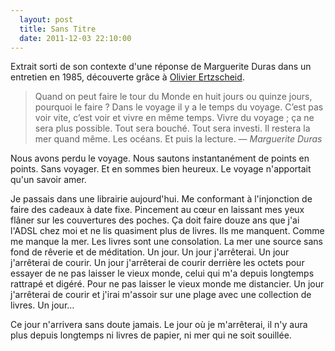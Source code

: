 ```yaml
---
  layout: post
  title: Sans Titre
  date: 2011-12-03 22:10:00
---
```


Extrait sorti de son contexte d'une réponse de Marguerite Duras dans un entretien en 1985, découverte grâce à [Olivier Ertzscheid][affordance].

<blockquote cite="http://affordance.typepad.com/mon_weblog/2011/12/le-petit-lien-du-week-end-1.html">Quand on peut faire le tour du Monde en huit jours ou quinze jours, pourquoi le faire ? Dans le voyage il y a le temps du voyage. C’est pas voir vite, c’est voir et vivre en même temps. Vivre du voyage ; ça ne sera plus possible. Tout sera bouché. Tout sera investi. Il restera la mer quand même. Les océans. Et puis la lecture. — <cite>Marguerite Duras</cite></blockquote>

Nous avons perdu le voyage. Nous sautons instantanément de points en points. Sans voyager. Et en sommes bien heureux. Le voyage n'apportait qu'un savoir amer.

Je passais dans une librairie aujourd'hui. Me conformant à l'injonction de faire des cadeaux à date fixe. Pincement au cœur en laissant mes yeux flâner sur les couvertures des poches. Ça doit faire douze ans que j'ai l'ADSL chez moi et ne lis quasiment plus de livres. Ils me manquent. Comme me manque la mer. Les livres sont une consolation. La mer une source sans fond de rêverie et de méditation. Un jour. Un jour j'arrêterai. Un jour j'arrêterai de courir. Un jour j'arrêterai de courir derrière les octets pour essayer de ne pas laisser le vieux monde, celui qui m'a depuis longtemps rattrapé et digéré. Pour ne pas laisser le vieux monde me distancier. Un jour j'arrêterai de courir et j'irai m'assoir sur une plage avec une collection de livres. Un jour…

Ce jour n'arrivera sans doute jamais. Le jour où je m'arrêterai, il n'y aura plus depuis longtemps ni livres de papier, ni mer qui ne soit souillée.

[affordance]: http://affordance.typepad.com/mon_weblog/2011/12/le-petit-lien-du-week-end-1.html
